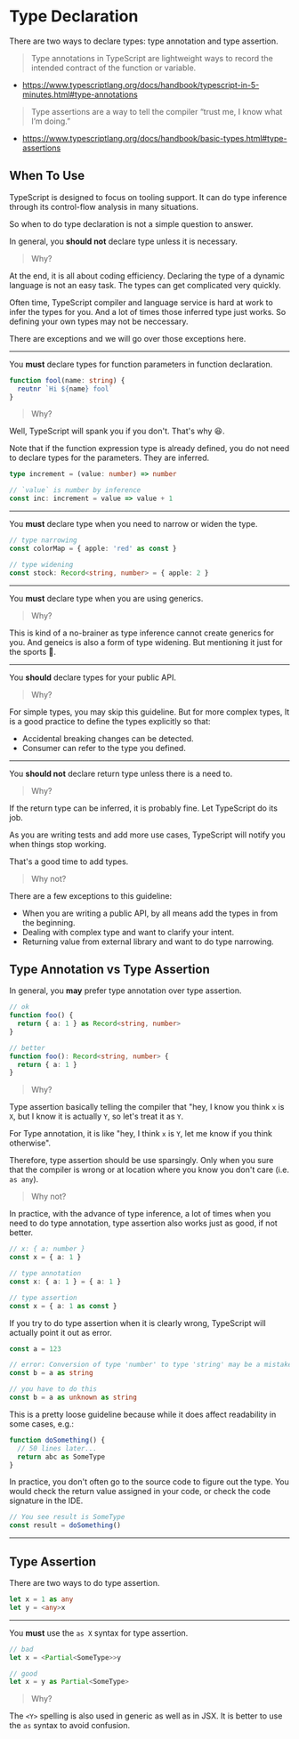 # Type Declaration

There are two ways to declare types: type annotation and type assertion.

> Type annotations in TypeScript are lightweight ways to record the intended contract of the function or variable.

- <https://www.typescriptlang.org/docs/handbook/typescript-in-5-minutes.html#type-annotations>

> Type assertions are a way to tell the compiler “trust me, I know what I’m doing.”

- <https://www.typescriptlang.org/docs/handbook/basic-types.html#type-assertions>

## When To Use

TypeScript is designed to focus on tooling support.
It can do type inference through its control-flow analysis in many situations.

So when to do type declaration is not a simple question to answer.

In general, you **should not** declare type unless it is necessary.

> Why?

At the end, it is all about coding efficiency.
Declaring the type of a dynamic language is not an easy task.
The types can get complicated very quickly.

Often time, TypeScript compiler and language service is hard at work to infer the types for you.
And a lot of times those inferred type just works.
So defining your own types may not be neccessary.

There are exceptions and we will go over those exceptions here.

---

You **must** declare types for function parameters in function declaration.

```ts
function fool(name: string) {
  reutnr `Hi ${name} fool`
}
```

> Why?

Well, TypeScript will spank you if you don't.
That's why 😆.

Note that if the function expression type is already defined,
you do not need to declare types for the parameters.
They are inferred.

```ts
type increment = (value: number) => number

// `value` is number by inference
const inc: increment = value => value + 1
```

---

You **must** declare type when you need to narrow or widen the type.

```ts
// type narrowing
const colorMap = { apple: 'red' as const }

// type widening
const stock: Record<string, number> = { apple: 2 }
```

---

You **must** declare type when you are using generics.

> Why?

This is kind of a no-brainer as type inference cannot create generics for you.
And geneics is also a form of type widening.
But mentioning it just for the sports 🏓.

---

You **should** declare types for your public API.

> Why?

For simple types, you may skip this guideline.
But for more complex types,
It is a good practice to define the types explicitly so that:

- Accidental breaking changes can be detected.
- Consumer can refer to the type you defined.

---

You **should not** declare return type unless there is a need to.

> Why?

If the return type can be inferred, it is probably fine.
Let TypeScript do its job.

As you are writing tests and add more use cases,
TypeScript will notify you when things stop working.

That's a good time to add types.

> Why not?

There are a few exceptions to this guideline:

- When you are writing a public API, by all means add the types in from the beginning.
- Dealing with complex type and want to clarify your intent.
- Returning value from external library and want to do type narrowing.

## Type Annotation vs Type Assertion

In general, you **may** prefer type annotation over type assertion.

```ts
// ok
function foo() {
  return { a: 1 } as Record<string, number>
}

// better
function foo(): Record<string, number> {
  return { a: 1 }
}
```

> Why?

Type assertion basically telling the compiler that
"hey, I know you think `x` is `X`, but I know it is actually `Y`, so let's treat it as `Y`.

For Type annotation, it is like
"hey, I think `x` is `Y`, let me know if you think otherwise".

Therefore, type assertion should be use sparsingly.
Only when you sure that the compiler is wrong or at location where you know you don't care (i.e. `as any`).

> Why not?

In practice, with the advance of type inference,
a lot of times when you need to do type annotation,
type assertion also works just as good, if not better.

```ts
// x: { a: number }
const x = { a: 1 }

// type annotation
const x: { a: 1 } = { a: 1 }

// type assertion
const x = { a: 1 as const }
```

If you try to do type assertion when it is clearly wrong,
TypeScript will actually point it out as error.

```ts
const a = 123

// error: Conversion of type 'number' to type 'string' may be a mistake
const b = a as string

// you have to do this
const b = a as unknown as string
```

This is a pretty loose guideline because while it does affect readability in some cases, e.g.:

```ts
function doSomething() {
  // 50 lines later...
  return abc as SomeType
}
```

In practice, you don't often go to the source code to figure out the type.
You would check the return value assigned in your code,
or check the code signature in the IDE.

```ts
// You see result is SomeType
const result = doSomething()
```

---

## Type Assertion

There are two ways to do type assertion.

```ts
let x = 1 as any
let y = <any>x
```

---

You **must** use the `as X` syntax for type assertion.

```ts
// bad
let x = <Partial<SomeType>>y

// good
let x = y as Partial<SomeType>
```

> Why?

The `<Y>` spelling is also used in generic as well as in JSX.
It is better to use the `as` syntax to avoid confusion.
